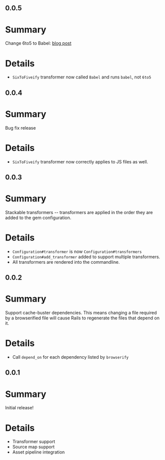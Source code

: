 0.0.5
---

Summary
===

Change 6to5 to Babel: [blog post](https://babeljs.io/blog/2015/02/15/not-born-to-die/)

Details
===

* `SixToFiveify` transformer now called `Babel` and runs `babel`, not `6to5`

0.0.4
---

Summary
===

Bug fix release

Details
===

* `SixToFiveify` transformer now correctly applies to JS files as well.

0.0.3
---

Summary
===

Stackable transformers -- transformers are applied in the order they are added to the gem configuration.

Details
===

* `Configuration#transformer` is now `Configuration#transformers`
* `Configuration#add_transformer` added to support multiple transformers.
* All transformers are rendered into the commandline.

0.0.2
---

Summary
===

Support cache-buster dependencies. This means changing a file required by a browserified file will cause
Rails to regenerate the files that depend on it.

Details
===

* Call `depend_on` for each dependency listed by `browserify`

0.0.1
---

Summary
===

Initial release!

Details
===

* Transformer support
* Source map support
* Asset pipeline integration

